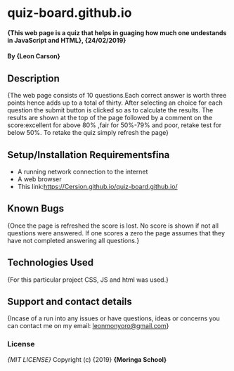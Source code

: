 # quiz-board.github.io
#### {This web page is a quiz that helps in guaging how much one undestands in JavaScript and HTML}, {24/02/2019}
#### By **{Leon Carson}**
## Description
{The web page consists of 10 questions.Each correct answer is worth three points hence adds up to a total of thirty. After selecting an choice for each question the submit button is clicked so as to calculate the results. The results are shown at the top of the page followed by a comment on the score:excellent for above 80% ,fair for 50%-79% and poor, retake test for below 50%. To retake the quiz simply refresh the page}
## Setup/Installation Requirementsfina
* A running network connection to the internet
* A web browser
* This link:https://Cersion.github.io/quiz-board.github.io/
## Known Bugs
{Once the page is refreshed the score is lost. No score is shown if not all questions were answered. If one scores a zero the page assumes that they have not completed answering all questions.}
## Technologies Used
{For this particular project CSS, JS and html was used.}
## Support and contact details
{Incase of a run into any issues or have questions, ideas or concerns you can contact me on my email: leonmonyoro@gmail.com}
### License
*{MIT LICENSE}*
Copyright (c) {2019} **{Moringa School}**
